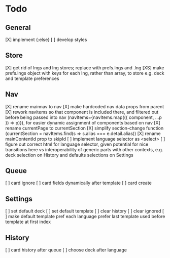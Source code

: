# Todo

## General
[X] implement {:else}
[ ] develop styles

## Store
[X] get rid of lngs and lng stores; replace with prefs.lngs and .lng
[XS] make prefs.lngs object with keys for each lng, rather than array, to store e.g. deck and template preferences

## Nav
[X] rename mainnav to nav
[X] make hardcoded nav data props from parent
[X] rework navitems so that component is included there, and filtered out before being passed into nav (navItems={navItems.map(({ component, ...p }) => p)}), for easier dynamic assignment of components based on nav
[X] rename currentPage to currentSection
[X] simplify section-change function (currentSection = navItems.find(s => s.alias === e.detail.alias))
[X] rename mainContentId prop to skipId
[ ] implement language selector as &lt;select&gt;
[ ] figure out correct html for language selector, given potential for nice transitions here vs interoperability of generic parts with other contexts, e.g. deck selection on History and defaults selections on Settings

## Queue
[ ] card ignore
[ ] card fields dynamically after template
[ ] card create

## Settings
[ ] set default deck
[ ] set default template
[ ] clear history
[ ] clear ignored
[ ] make default template pref each language prefer last template used before template at first index

## History
[ ] card history after queue
[ ] choose deck after language
